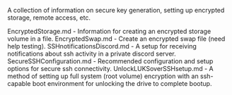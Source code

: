 A collection of information on secure key generation, setting up encrypted storage, remote access, etc.

EncryptedStorage.md - Information for creating an encrypted storage volume in a file.
EncryptedSwap.md - Create an encrypted swap file (need help testing).
SSHnotificationsDiscord.md - A setup for receiving notifications about ssh activity in a private discord server.
SecureSSHConfiguration.md - Recommended configuration and setup options for secure ssh connectivity.
UnlockLUKSoverSSHsetup.md - A method of setting up full system (root volume) encryption with an ssh-capable boot environment for unlocking the drive to complete bootup.
